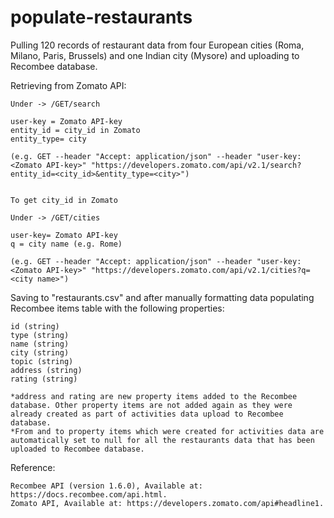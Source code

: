 # populate-restaurants

Pulling 120 records of restaurant data from four European cities (Roma, Milano, Paris, Brussels) and one Indian city (Mysore) and uploading to Recombee database.

Retrieving from Zomato API:
    
    Under -> /GET/search
    
    user-key = Zomato API-key
    entity_id = city_id in Zomato
    entity_type= city
    
    (e.g. GET --header "Accept: application/json" --header "user-key: <Zomato API-key>" "https://developers.zomato.com/api/v2.1/search?entity_id=<city_id>&entity_type=<city>")
    
    
    To get city_id in Zomato
    
    Under -> /GET/cities
         
    user-key= Zomato API-key
    q = city name (e.g. Rome)
    
    (e.g. GET --header "Accept: application/json" --header "user-key: <Zomato API-key>" "https://developers.zomato.com/api/v2.1/cities?q=<city name>")

Saving to "restaurants.csv" and after manually formatting data populating Recombee items table with the following properties:

    id (string)
    type (string)
    name (string)
    city (string)
    topic (string)
    address (string)
    rating (string)
    
    *address and rating are new property items added to the Recombee database. Other property items are not added again as they were already created as part of activities data upload to Recombee database. 
    *From and to property items which were created for activities data are automatically set to null for all the restaurants data that has been uploaded to Recombee database.

Reference:

    Recombee API (version 1.6.0), Available at: https://docs.recombee.com/api.html.
    Zomato API, Available at: https://developers.zomato.com/api#headline1.
